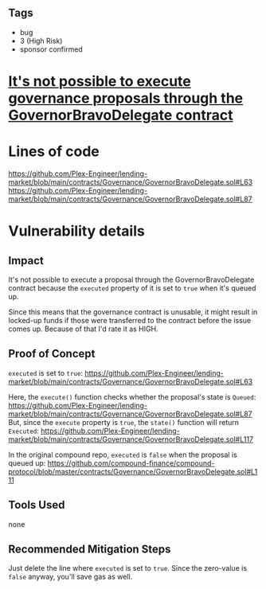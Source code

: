 ## Tags

- bug
- 3 (High Risk)
- sponsor confirmed

# [It's not possible to execute governance proposals through the GovernorBravoDelegate contract](https://github.com/code-423n4/2022-06-canto-findings/issues/39) 

# Lines of code

https://github.com/Plex-Engineer/lending-market/blob/main/contracts/Governance/GovernorBravoDelegate.sol#L63
https://github.com/Plex-Engineer/lending-market/blob/main/contracts/Governance/GovernorBravoDelegate.sol#L87


# Vulnerability details

## Impact
It's not possible to execute a proposal through the GovernorBravoDelegate contract because the `executed` property of it is set to `true` when it's queued up.

Since this means that the governance contract is unusable, it might result in locked-up funds if those were transferred to the contract before the issue comes up. Because of that I'd rate it as HIGH.

## Proof of Concept
`executed` is set to `true`: https://github.com/Plex-Engineer/lending-market/blob/main/contracts/Governance/GovernorBravoDelegate.sol#L63

Here, the `execute()` function checks whether the proposal's state is `Queued`: https://github.com/Plex-Engineer/lending-market/blob/main/contracts/Governance/GovernorBravoDelegate.sol#L87
But, since the `execute` property is `true`, the `state()` function will return `Executed`: https://github.com/Plex-Engineer/lending-market/blob/main/contracts/Governance/GovernorBravoDelegate.sol#L117

In the original compound repo, `executed` is `false` when the proposal is queued up: https://github.com/compound-finance/compound-protocol/blob/master/contracts/Governance/GovernorBravoDelegate.sol#L111

## Tools Used
none

## Recommended Mitigation Steps
Just delete the line where `executed` is set to `true`. Since the zero-value is `false` anyway, you'll save gas as well.

